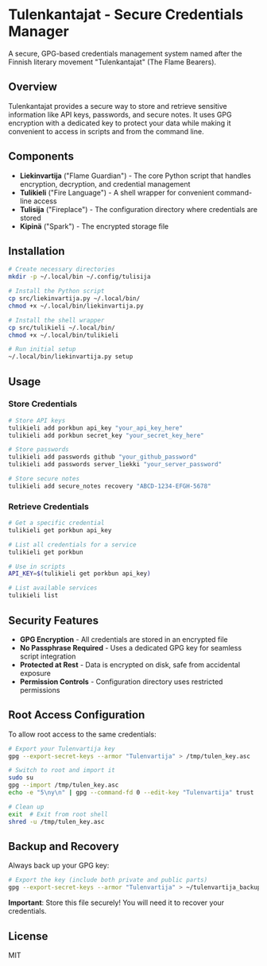 # Tulenkantajat - Secure Credentials Manager

A secure, GPG-based credentials management system named after the Finnish literary movement "Tulenkantajat" (The Flame Bearers).

## Overview

Tulenkantajat provides a secure way to store and retrieve sensitive information like API keys, passwords, and secure notes. It uses GPG encryption with a dedicated key to protect your data while making it convenient to access in scripts and from the command line.

## Components

* **Liekinvartija** ("Flame Guardian") - The core Python script that handles encryption, decryption, and credential management
* **Tulikieli** ("Fire Language") - A shell wrapper for convenient command-line access
* **Tulisija** ("Fireplace") - The configuration directory where credentials are stored
* **Kipinä** ("Spark") - The encrypted storage file

## Installation

```bash
# Create necessary directories
mkdir -p ~/.local/bin ~/.config/tulisija

# Install the Python script
cp src/liekinvartija.py ~/.local/bin/
chmod +x ~/.local/bin/liekinvartija.py

# Install the shell wrapper
cp src/tulikieli ~/.local/bin/
chmod +x ~/.local/bin/tulikieli

# Run initial setup
~/.local/bin/liekinvartija.py setup
```

## Usage

### Store Credentials

```bash
# Store API keys
tulikieli add porkbun api_key "your_api_key_here"
tulikieli add porkbun secret_key "your_secret_key_here"

# Store passwords
tulikieli add passwords github "your_github_password"
tulikieli add passwords server_liekki "your_server_password"

# Store secure notes
tulikieli add secure_notes recovery "ABCD-1234-EFGH-5678"
```

### Retrieve Credentials

```bash
# Get a specific credential
tulikieli get porkbun api_key

# List all credentials for a service
tulikieli get porkbun

# Use in scripts
API_KEY=$(tulikieli get porkbun api_key)

# List available services
tulikieli list
```

## Security Features

- **GPG Encryption** - All credentials are stored in an encrypted file
- **No Passphrase Required** - Uses a dedicated GPG key for seamless script integration
- **Protected at Rest** - Data is encrypted on disk, safe from accidental exposure
- **Permission Controls** - Configuration directory uses restricted permissions

## Root Access Configuration

To allow root access to the same credentials:

```bash
# Export your Tulenvartija key
gpg --export-secret-keys --armor "Tulenvartija" > /tmp/tulen_key.asc

# Switch to root and import it
sudo su
gpg --import /tmp/tulen_key.asc
echo -e "5\ny\n" | gpg --command-fd 0 --edit-key "Tulenvartija" trust

# Clean up
exit  # Exit from root shell
shred -u /tmp/tulen_key.asc
```

## Backup and Recovery

Always back up your GPG key:

```bash
# Export the key (include both private and public parts)
gpg --export-secret-keys --armor "Tulenvartija" > ~/tulenvartija_backup_key.asc
```

**Important**: Store this file securely! You will need it to recover your credentials.

## License

MIT


